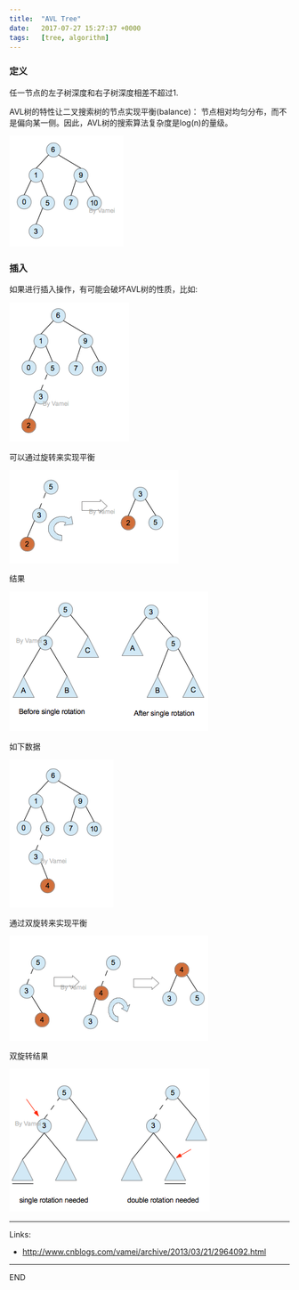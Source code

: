 ```yaml
---
title:  "AVL Tree"
date:   2017-07-27 15:27:37 +0000
tags:   [tree, algorithm]
---
```

### 定义
任一节点的左子树深度和右子树深度相差不超过1.

AVL树的特性让二叉搜索树的节点实现平衡(balance)：
节点相对均匀分布，而不是偏向某一侧。因此，AVL树的搜索算法复杂度是log(n)的量级。

![](./resources/2017-07-27-avl-tree/avl-tree1.png)

### 插入

如果进行插入操作，有可能会破坏AVL树的性质，比如:

![](./resources/2017-07-27-avl-tree/insert1.png)

可以通过旋转来实现平衡

![](./resources/2017-07-27-avl-tree/turn1.png)

结果

![](./resources/2017-07-27-avl-tree/turn1-1.png)

如下数据

![](./resources/2017-07-27-avl-tree/turn2.png)

通过双旋转来实现平衡

![](./resources/2017-07-27-avl-tree/turn2-1.png)

双旋转结果

![](./resources/2017-07-27-avl-tree/turn2-2.png)


---
Links:
- http://www.cnblogs.com/vamei/archive/2013/03/21/2964092.html

---
END
